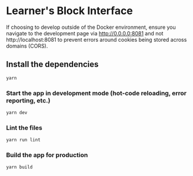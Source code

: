 # Learner's Block Interface

If choosing to develop outside of the Docker environment, ensure you navigate to the development page via http://0.0.0.0:8081 and not http://localhost:8081 to prevent errors around cookies being stored across domains (CORS).

## Install the dependencies

```bash
yarn
```

### Start the app in development mode (hot-code reloading, error reporting, etc.)

```bash
yarn dev
```

### Lint the files

```bash
yarn run lint
```

### Build the app for production

```bash
yarn build
```
